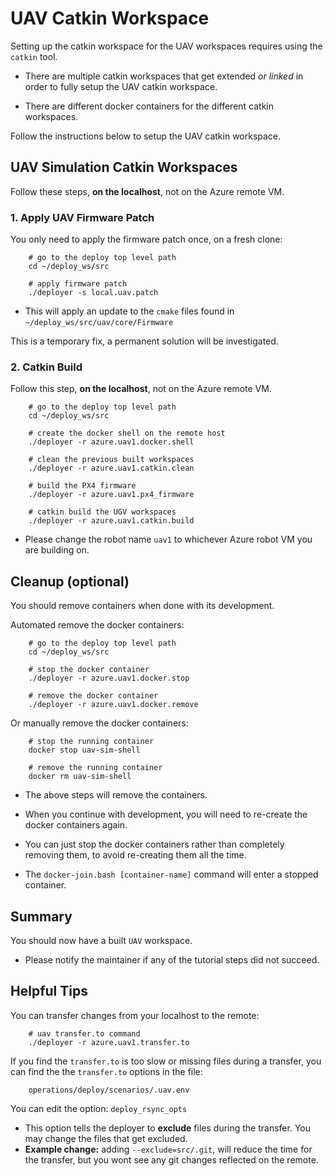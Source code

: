 # UAV Catkin Workspace

Setting up the catkin workspace for the UAV workspaces requires using the `catkin` tool.

- There are multiple catkin workspaces that get extended *or linked* in order to fully setup the UAV catkin workspace.

- There are different docker containers for the different catkin workspaces.

Follow the instructions below to setup the UAV catkin workspace.

## UAV Simulation Catkin Workspaces

Follow these steps, **on the localhost**, not on the Azure remote VM.

### 1. Apply UAV Firmware Patch

You only need to apply the firmware patch once, on a fresh clone:

        # go to the deploy top level path
        cd ~/deploy_ws/src

        # apply firmware patch
        ./deployer -s local.uav.patch

- This will apply an update to the `cmake` files found in `~/deploy_ws/src/uav/core/Firmware`

This is a temporary fix, a permanent solution will be investigated.

### 2. Catkin Build

Follow this step, **on the localhost**, not on the Azure remote VM.

        # go to the deploy top level path
        cd ~/deploy_ws/src

        # create the docker shell on the remote host
        ./deployer -r azure.uav1.docker.shell

        # clean the previous built workspaces
        ./deployer -r azure.uav1.catkin.clean

        # build the PX4 firmware
        ./deployer -r azure.uav1.px4_firmware

        # catkin build the UGV workspaces
        ./deployer -r azure.uav1.catkin.build

- Please change the robot name `uav1` to whichever Azure robot VM you are building on.

## Cleanup (optional)

You should remove containers when done with its development.

Automated remove the docker containers:

        # go to the deploy top level path
        cd ~/deploy_ws/src

        # stop the docker container
        ./deployer -r azure.uav1.docker.stop

        # remove the docker container
        ./deployer -r azure.uav1.docker.remove

Or manually remove the docker containers:

        # stop the running container
        docker stop uav-sim-shell

        # remove the running container
        docker rm uav-sim-shell

- The above steps will remove the containers.

- When you continue with development, you will need to re-create the docker containers again.

- You can just stop the docker containers rather than completely removing them, to avoid re-creating them all the time.

- The `docker-join.bash [container-name]` command will enter a stopped container.

## Summary

You should now have a built `UAV` workspace.

- Please notify the maintainer if any of the tutorial steps did not succeed.

## Helpful Tips

You can transfer changes from your localhost to the remote:

        # uav transfer.to command
        ./deployer -r azure.uav1.transfer.to

If you find the `transfer.to` is too slow or missing files during a transfer, you can find the the `transfer.to` options in the file:

        operations/deploy/scenarios/.uav.env

You can edit the option: `deploy_rsync_opts`

- This option tells the deployer to **exclude** files during the transfer. You may change the files that get excluded.
- **Example change:** adding `--exclude=src/.git`, will reduce the time for the transfer, but you wont see any git changes reflected on the remote.